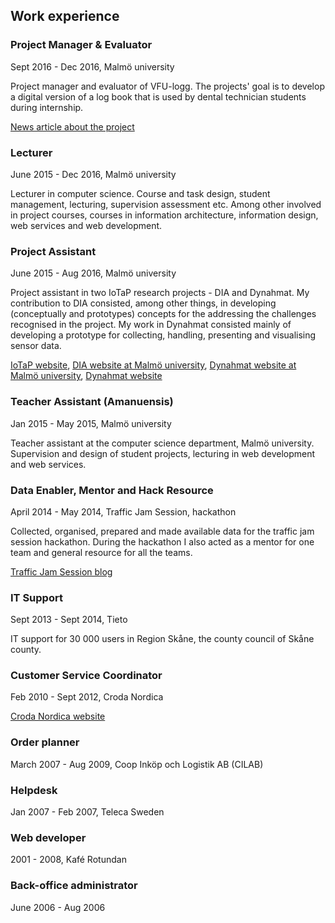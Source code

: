 ## Work experience

### Project Manager & Evaluator
Sept 2016 - Dec 2016, Malmö university

Project manager and evaluator of VFU-logg. The projects' goal is to develop a digital version of a log book that is used by dental technician students during internship.

[News article about the project](https://www.mah.se/medarbetare/Medarbetarnyheter/Medarbetarnyheter-2016/Pilot-med-digital-loggbok-for-VFU/)

### Lecturer
June 2015 - Dec 2016, Malmö university

Lecturer in computer science. Course and task design, student management, lecturing, supervision assessment etc. Among other involved in project courses, courses in information architecture, information design, web services and web development.

### Project Assistant
June 2015 - Aug 2016, Malmö university

Project assistant in two IoTaP research projects - DIA and Dynahmat. My contribution to DIA consisted, among other things, in developing (conceptually and prototypes) concepts for the addressing the challenges recognised in the project. My work in Dynahmat consisted mainly of developing a prototype for collecting, handling, presenting and visualising sensor data.

[IoTaP website](http://iotap.mah.se), [DIA website at Malmö university](http://iotap.mah.se/projects/data-innovation-arena/), [Dynahmat website at Malmö university](http://iotap.mah.se/projects/dynahmat/), [Dynahmat website](http://dynahmat.com)

### Teacher Assistant (Amanuensis)
Jan 2015 - May 2015, Malmö university

Teacher assistant at the computer science department, Malmö university. Supervision and design of student projects, lecturing in web development and web services.

### Data Enabler, Mentor and Hack Resource
April 2014 - May 2014, Traffic Jam Session, hackathon

Collected, organised, prepared and made available data for the traffic jam session hackathon. During the hackathon I also acted as a mentor for one team and general resource for all the teams.

[Traffic Jam Session blog](https://blogg.mah.se/trafficjamsession/)

### IT Support
Sept 2013 - Sept 2014, Tieto

IT support for 30 000 users in Region Skåne, the county council of Skåne county.

### Customer Service Coordinator
Feb 2010 - Sept 2012, Croda Nordica

[Croda Nordica website](http://www.croda-nordica.se/)

### Order planner
March 2007 - Aug 2009, Coop Inköp och Logistik AB (CILAB)

### Helpdesk
Jan 2007 - Feb 2007, Teleca Sweden

### Web developer
2001 - 2008, Kafé Rotundan

### Back-office administrator
June 2006 - Aug 2006
